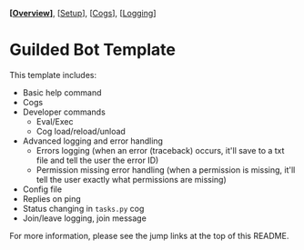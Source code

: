 **[[Overview](https://github.com/YumYummity/Guilded-Bot-Template/blob/main/README.md)]**, [[Setup](https://github.com/YumYummity/Guilded-Bot-Template/blob/main/SETUP.md)], [[Cogs](https://github.com/YumYummity/Guilded-Bot-Template/blob/main/COGS/COGS.md)], [[Logging](https://github.com/YumYummity/Guilded-Bot-Template/blob/main/logs/LOGGING.md)]

# Guilded Bot Template
This template includes:
- Basic help command
- Cogs
- Developer commands
    - Eval/Exec
    - Cog load/reload/unload
- Advanced logging and error handling
    - Errors logging (when an error (traceback) occurs, it'll save to a txt file and tell the user the error ID)
    - Permission missing error handling (when a permission is missing, it'll tell the user exactly what permissions are missing)
- Config file
- Replies on ping
- Status changing in `tasks.py` cog
- Join/leave logging, join message

For more information, please see the jump links at the top of this README.